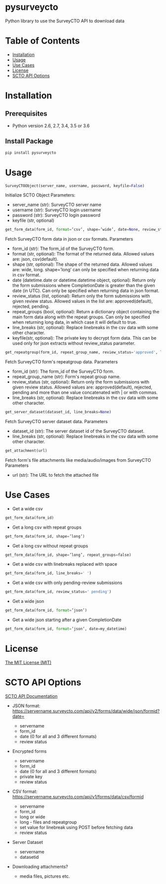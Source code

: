 # pysurveycto

Python library to use the SurveyCTO API to download data


# Table of Contents

* [Installation](#installation)
* [Usage](#usage)
* [Use Cases](#usecases)
* [License](#license)
* [SCTO API Options](#apioptions)


<a name="installation"></a>
# Installation

## Prerequisites

- Python version 2.6, 2.7, 3.4, 3.5 or 3.6

## Install Package
```bash
pip install pysurveycto
```


<a name="usage"></a>
# Usage

```python
SurveyCTOObject(server_name, username, password, keyfile=False)
```
Initialize SCTO Object
Parameters:
- server_name (str): SurveyCTO server name
- username (str): SurveyCTO login username
- password (str): SurveyCTO login password
- keyfile (str, optional)

```python
get_form_data(form_id, format=’csv’, shape=’wide’, date=None, review_status='approved', repeat_groups=None, line_breaks=None, keyfile=False)
```
Fetch SurveyCTO form data in json or csv formats.
Parameters
- form_id (str): The form_id of the SurveyCTO form.
- format (str, optional): The format of the returned data. Allowed values are: json, csv(default).
- shape (str, optional): The shape of the returned data. Allowed values are: wide, long. shape=’long’ can only be specified when returning data in csv format.
- date (datetime.date or datetime.datetime object, optional): Return only the form submissions where CompletionDate is greater than the given date (in UTC). Can only be specified when returning data in json format.
- review_status (list, optional): Return only the form submissions with given review status. Allowed values in the list are: approved(default), rejected, pending.
- repeat_groups (bool, optional): Return a dictionary object containing the main form data along with the repeat groups. Can only be specified when returning long data, in which case it will default to true.
- line_breaks (str, optional): Replace linebreaks in the csv data with some other character.
- keyfile(str, optional): The private key to decrypt form data. This can be used only for json extracts without review_status parameter.

```python
get_repeatgroup(form_id, repeat_group_name, review_status='approved', line_breaks=None)
```
Fetch SurveyCTO form's repeatgroup data.
Parameters
- form_id (str): The form_id of the SurveyCTO form.
- repeat_group_name (str): Form's repeat group name.
- review_status (str, optional): Return only the form submissions with given review status. Allowed values are: approved(default), rejected, pending and more than one value concatenated with | or with commas.
- line_breaks (str, optional): Replace linebreaks in the csv data with some other character.

```python
get_server_dataset(dataset_id, line_breaks=None)
```
Fetch SurveyCTO server dataset data.
Parameters
- dataset_id (str): The server dataset id of the SurveyCTO dataset.
- line_breaks (str, optional): Replace linebreaks in the csv data with some other character.

```python
get_attachment(url)
```
Fetch form's file attachments like media/audio/images from SurveyCTO
Parameters
- url (str): The URL to fetch the attached file


<a name="usecases"></a>
# Use Cases

- Get a wide csv
```python
get_form_data(form_id)
```

- Get a long csv with repeat groups
```python
get_form_data(form_id, shape=’long’)
```

- Get a long csv without repeat groups
```python
get_form_data(form_id, shape=’long’, repeat_groups=false)
```

- Get a wide csv with linebreaks replaced with space 
```python
get_form_data(form_id, line_breaks=' ')
```

- Get a wide csv with only pending-review submissions
```python
get_form_data(form_id, review_status=' pending')
```

- Get a wide json
```python
get_form_data(form_id, format=’json’)
```

- Get a wide json starting after a given CompletionDate
```python
get_form_data(form_id, format=’json’, date=my_datetime)
```



<a name="license"></a>
# License
[The MIT License (MIT)](LICENSE.md)


<a name="apioptions"></a>
# SCTO API Options

[SCTO API Documentation](https://support.surveycto.com/hc/en-us/articles/360033156894?flash_digest=0a6eded7694409181788cc46a7026897850d65b5&flash_digest=d76dde7c3ffc40f4a7f0ebd87596d32f3a52304f)

* JSON format: https://servername.surveycto.com/api/v2/forms/data/wide/json/formid?date=
  - servername
  - form_id
  - date (0 for all and 3 different formats)
  - review status

* Encrypted forms
  - servername
  - form_id
  - date (0 for all and 3 different formats)
  - private key
  - review status

* CSV format: https://servername.surveycto.com/api/v1/forms/data/csv/formid
  - servername
  - form_id
  - long or wide
  - long - files and repeatgroup
  - set value for linebreak using POST before fetching data
  - review status

* Server Dataset
  - servername
  - datasetid

* Downloading attachments?
  - media files, pictures etc.

